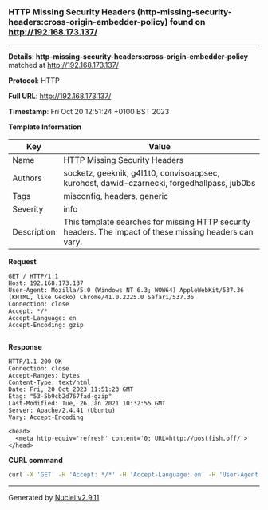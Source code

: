### HTTP Missing Security Headers (http-missing-security-headers:cross-origin-embedder-policy) found on http://192.168.173.137/

----
**Details**: **http-missing-security-headers:cross-origin-embedder-policy** matched at http://192.168.173.137/

**Protocol**: HTTP

**Full URL**: http://192.168.173.137/

**Timestamp**: Fri Oct 20 12:51:24 +0100 BST 2023

**Template Information**

| Key | Value |
| --- | --- |
| Name | HTTP Missing Security Headers |
| Authors | socketz, geeknik, g4l1t0, convisoappsec, kurohost, dawid-czarnecki, forgedhallpass, jub0bs |
| Tags | misconfig, headers, generic |
| Severity | info |
| Description | This template searches for missing HTTP security headers. The impact of these missing headers can vary.<br> |

**Request**
```http
GET / HTTP/1.1
Host: 192.168.173.137
User-Agent: Mozilla/5.0 (Windows NT 6.3; WOW64) AppleWebKit/537.36 (KHTML, like Gecko) Chrome/41.0.2225.0 Safari/537.36
Connection: close
Accept: */*
Accept-Language: en
Accept-Encoding: gzip


```

**Response**
```http
HTTP/1.1 200 OK
Connection: close
Accept-Ranges: bytes
Content-Type: text/html
Date: Fri, 20 Oct 2023 11:51:23 GMT
Etag: "53-5b9cb2d767fad-gzip"
Last-Modified: Tue, 26 Jan 2021 10:32:55 GMT
Server: Apache/2.4.41 (Ubuntu)
Vary: Accept-Encoding

<head>
  <meta http-equiv='refresh' content='0; URL=http://postfish.off/'>
</head>

```


**CURL command**
```sh
curl -X 'GET' -H 'Accept: */*' -H 'Accept-Language: en' -H 'User-Agent: Mozilla/5.0 (Windows NT 6.3; WOW64) AppleWebKit/537.36 (KHTML, like Gecko) Chrome/41.0.2225.0 Safari/537.36' 'http://192.168.173.137/'
```

----

Generated by [Nuclei v2.9.11](https://github.com/projectdiscovery/nuclei)